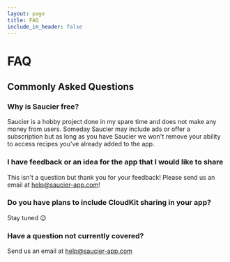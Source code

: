 ```yaml
---
layout: page
title: FAQ
include_in_header: false
---
```


# FAQ

## Commonly Asked Questions

### Why is Saucier free?

Saucier is a hobby project done in my spare time and does not make any money from users. Someday Saucier may include ads or offer a subscription but as long as you have Saucier we won't remove your ability to access recipes you've already added to the app.

### I have feedback or an idea for the app that I would like to share

This isn't a question but thank you for your feedback! Please send us an email at <a href="mailto:help@saucier-app.com">help@saucier-app.com</a>!

### Do you have plans to include CloudKit sharing in your app? 

Stay tuned 😉

### Have a question not currently covered?

Send us an email at <a href="mailto:help@saucier-app.com">help@saucier-app.com</a>
